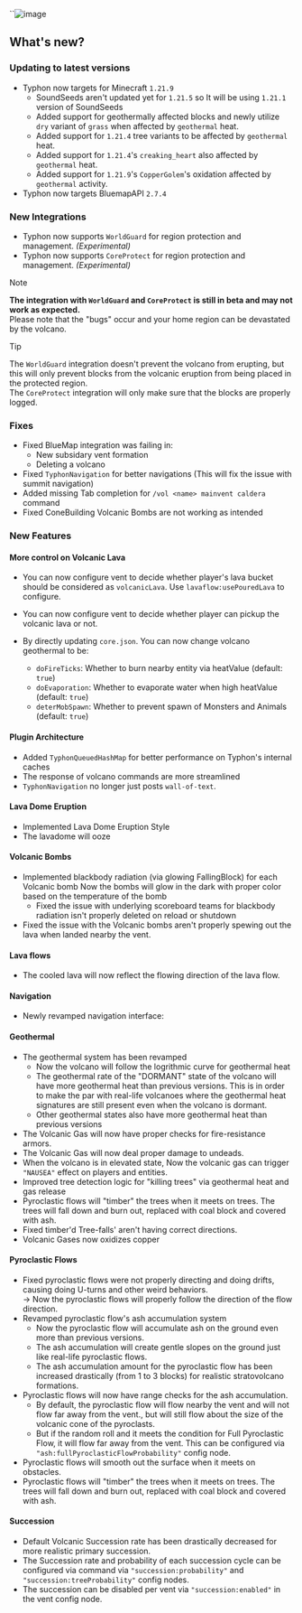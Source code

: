``![image](https://github.com/user-attachments/assets/8d9acc34-f98f-4dea-8667-4ccd25bd901e)

## What's new?
### Updating to latest versions
- Typhon now targets for Minecraft `1.21.9`
  - SoundSeeds aren't updated yet for `1.21.5` so It will be using `1.21.1` version of SoundSeeds
  - Added support for geothermally affected blocks and newly utilize `dry` variant of `grass` when affected by `geothermal` heat.
  - Added support for `1.21.4` tree variants to be affected by `geothermal` heat.
  - Added support for `1.21.4`'s `creaking_heart` also affected by `geothermal` heat.
  - Added support for `1.21.9`'s `CopperGolem`'s oxidation affected by `geothermal` activity.
- Typhon now targets BluemapAPI `2.7.4`

### New Integrations
- Typhon now supports `WorldGuard` for region protection and management. _(Experimental)_
- Typhon now supports `CoreProtect` for region protection and management. _(Experimental)_

> [!NOTE]  
> **The integration with `WorldGuard` and `CoreProtect` is still in beta and may not work as expected.**  
> Please note that the "bugs" occur and your home region can be devastated by the volcano.  

> [!TIP]  
> The `WorldGuard` integration doesn't prevent the volcano from erupting, but this will only prevent blocks from the volcanic eruption from being placed in the protected region.  
> The `CoreProtect` integration will only make sure that the blocks are properly logged.  


### Fixes
- Fixed BlueMap integration was failing in:
  - New subsidary vent formation
  - Deleting a volcano
- Fixed `TyphonNavigation` for better navigations (This will fix the issue with summit navigation)
- Added missing Tab completion for `/vol <name> mainvent caldera` command
- Fixed ConeBuilding Volcanic Bombs are not working as intended

### New Features
#### More control on Volcanic Lava
* You can now configure vent to decide whether player's lava bucket should be considered as `volcanicLava`. Use `lavaflow:usePouredLava` to configure.
* You can now configure vent to decide whether player can pickup the volcanic lava or not.

* By directly updating `core.json`. You can now change volcano geothermal to be:
  - `doFireTicks`: Whether to burn nearby entity via heatValue (default: `true`)
  - `doEvaporation`: Whether to evaporate water when high heatValue (default: `true`)
  - `deterMobSpawn`: Whether to prevent spawn of Monsters and Animals (default: `true`)

#### Plugin Architecture
- Added `TyphonQueuedHashMap` for better performance on Typhon's internal caches
- The response of volcano commands are more streamlined
- `TyphonNavigation` no longer just posts `wall-of-text`.

#### Lava Dome Eruption
- Implemented Lava Dome Eruption Style
- The lavadome will ooze

#### Volcanic Bombs
- Implemented blackbody radiation (via glowing FallingBlock) for each Volcanic bomb
  Now the bombs will glow in the dark with proper color based on the temperature of the bomb
  - Fixed the issue with underlying scoreboard teams for blackbody radiation isn't properly deleted on reload or shutdown
- Fixed the issue with the Volcanic bombs aren't properly spewing out the lava when landed nearby the vent.

#### Lava flows
- The cooled lava will now reflect the flowing direction of the lava flow.

#### Navigation
- Newly revamped navigation interface:

#### Geothermal
- The geothermal system has been revamped
  - Now the volcano will follow the logrithmic curve for geothermal heat
  - The geothermal rate of the "DORMANT" state of the volcano will have more geothermal heat than previous versions.
    This is in order to make the par with real-life volcanoes where the geothermal heat signatures are still present even when the volcano is dormant.
  - Other geothermal states also have more geothermal heat than previous versions
- The Volcanic Gas will now have proper checks for fire-resistance armors.
- The Volcanic Gas will now deal proper damage to undeads.
- When the volcano is in elevated state, Now the volcanic gas can trigger `"NAUSEA"` effect on players and entities.
- Improved tree detection logic for "killing trees" via geothermal heat and gas release
- Pyroclastic flows will "timber" the trees when it meets on trees. The trees will fall down and burn out, replaced with coal block and covered with ash.
- Fixed timber'd Tree-falls' aren't having correct directions.
- Volcanic Gases now oxidizes copper

#### Pyroclastic Flows
- Fixed pyroclastic flows were not properly directing and doing drifts, causing doing U-turns and other weird behaviors.  
  -> Now the pyroclastic flows will properly follow the direction of the flow direction.
- Revamped pyroclastic flow's ash accumulation system
  - Now the pyroclastic flow will accumulate ash on the ground even more than previous versions.
  - The ash accumulation will create gentle slopes on the ground just like real-life pyroclastic flows.
  - The ash accumulation amount for the pyroclastic flow has been increased drastically (from 1 to 3 blocks) for realistic stratovolcano formations.  
- Pyroclastic flows will now have range checks for the ash accumulation.
  - By default, the pyroclastic flow will flow nearby the vent and will not flow far away from the vent., but will still flow about the size of the volcanic cone of the pyroclasts.
  - But if the random roll and it meets the condition for Full Pyroclastic Flow, it will flow far away from the vent. This can be configured via `"ash:fullPyroclasticFlowProbability"` config node.
- Pyroclastic flows will smooth out the surface when it meets on obstacles.  
- Pyroclastic flows will "timber" the trees when it meets on trees. The trees will fall down and burn out, replaced with coal block and covered with ash.

#### Succession
- Default Volcanic Succession rate has been drastically decreased for more realistic primary succession.
- The Succession rate and probability of each succession cycle can be configured via command via `"succession:probability"` and `"succession:treeProbability"` config nodes.
- The succession can be disabled per vent via `"succession:enabled"` in the vent config node.
